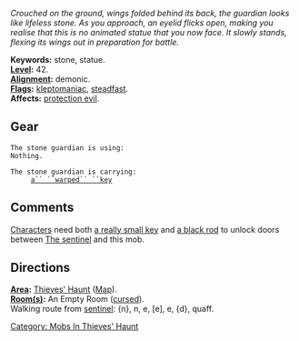 *Crouched on the ground, wings folded behind its back, the guardian
looks like lifeless stone. As you approach, an eyelid flicks open,
making you realise that this is no animated statue that you now face. It
slowly stands, flexing its wings out in preparation for battle.*

**Keywords:** stone, statue.  
**[Level](Level.md "wikilink"):** 42.  
**[Alignment](Alignment.md "wikilink"):** demonic.  
**[Flags](:Category:_Mob_Types.md "wikilink"):**
[kleptomaniac](Thieving_Mobs.md "wikilink"),
[steadfast](Sentinel_Mobs.md "wikilink").  
**Affects:** [protection evil](Protection_Evil.md "wikilink").  

## Gear

`The stone guardian is using:`  
`Nothing.`

`The stone guardian is carrying:`  
`     `[`a`` ``warped`` ``key`](Warped_Key.md "wikilink")

## Comments

[Characters](:Category:_Characters.md "wikilink") need both [a really
small key](Really_Small_Key.md "wikilink") and [a black
rod](Black_Rod.md "wikilink") to unlock doors between [The
sentinel](Sentinel.md "wikilink") and this mob.

## Directions

**[Area](:Category:_Areas.md "wikilink"):** [Thieves'
Haunt](:Category:_Thieves'_Haunt.md "wikilink")
([Map](Thieves'_Haunt_Map.md "wikilink")).  
**[Room(s)](:Category:_Rooms.md "wikilink"):** An Empty Room
([cursed](Cursed_Rooms.md "wikilink")).  
Walking route from [sentinel](Sentinel.md "wikilink"): {n}, n, e, \[e\],
e, {d}, quaff.  

[Category: Mobs In Thieves'
Haunt](Category:_Mobs_In_Thieves'_Haunt "wikilink")
